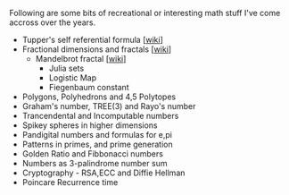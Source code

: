 Following are some bits of recreational or interesting math stuff I've come accross over the years. 

 * Tupper's self referential formula [[wiki](https://en.wikipedia.org/wiki/Tupper%27s_self-referential_formula)]
 * Fractional dimensions and fractals [[wiki](https://en.wikipedia.org/wiki/Fractal)]
    * Mandelbrot fractal [[wiki](https://en.wikipedia.org/wiki/Mandelbrot_set)]
      * Julia sets
      * Logistic Map
      * Fiegenbaum constant
 * Polygons, Polyhedrons and 4,5 Polytopes
 * Graham's number, TREE(3) and Rayo's number
 * Trancendental and Incomputable numbers
 * Spikey spheres in higher dimensions
 * Pandigital numbers and formulas for e,pi
 * Patterns in primes, and prime generation
 * Golden Ratio and Fibbonacci numbers
 * Numbers as 3-palindrome number sum
 * Cryptography - RSA,ECC and Diffie Hellman
 * Poincare Recurrence time
